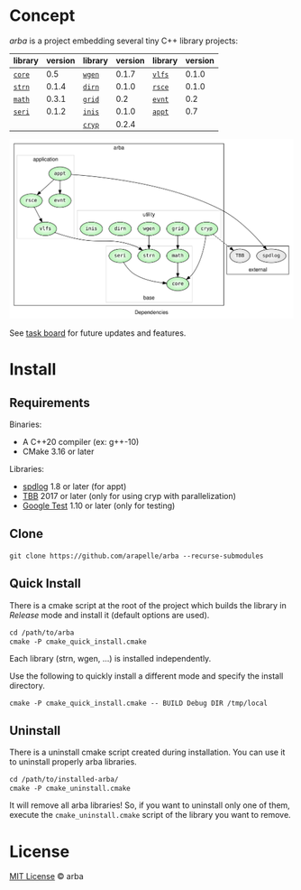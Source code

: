# Concept

*arba* is a project embedding several tiny C++ library projects:

| library                                    | version | library                                    | version | library                                    | version |
| ------------------------------------------ | ------- | ------------------------------------------ | ------- | ------------------------------------------ | ------- |
| [`core`](https://github.com/arapelle/core) | 0.5     | [`wgen`](https://github.com/arapelle/wgen) | 0.1.7   | [`vlfs`](https://github.com/arapelle/vlfs) | 0.1.0   |
| [`strn`](https://github.com/arapelle/strn) | 0.1.4   | [`dirn`](https://github.com/arapelle/dirn) | 0.1.0   | [`rsce`](https://github.com/arapelle/rsce) | 0.1.0   |
| [`math`](https://github.com/arapelle/math) | 0.3.1   | [`grid`](https://github.com/arapelle/grid) | 0.2     | [`evnt`](https://github.com/arapelle/evnt) | 0.2     |
| [`seri`](https://github.com/arapelle/seri) | 0.1.2   | [`inis`](https://github.com/arapelle/inis) | 0.1.0   | [`appt`](https://github.com/arapelle/appt) | 0.7     |
|                                            |         | [`cryp`](https://github.com/arapelle/cryp) | 0.2.4   |                                            |         |

<img src=".doc_rsc/graph.svg" style="zoom:75%;" />

See [task board](https://app.gitkraken.com/glo/board/X05bij2bBQARucHF) for future updates and features.

# Install

## Requirements

Binaries:

- A C++20 compiler (ex: g++-10)
- CMake 3.16 or later

Libraries:

- [spdlog](https://github.com/gabime/spdlog) 1.8 or later (for appt)
- [TBB](https://github.com/oneapi-src/oneTBB) 2017 or later (only for using cryp with parallelization)
- [Google Test](https://github.com/google/googletest) 1.10 or later (only for testing)

## Clone

```
git clone https://github.com/arapelle/arba --recurse-submodules
```

## Quick Install

There is a cmake script at the root of the project which builds the library in *Release* mode and install it (default options are used).

```
cd /path/to/arba
cmake -P cmake_quick_install.cmake
```

Each library (strn, wgen, ...) is installed independently.

Use the following to quickly install a different mode and specify the install directory.

```
cmake -P cmake_quick_install.cmake -- BUILD Debug DIR /tmp/local
```

## Uninstall

There is a uninstall cmake script created during installation. You can use it to uninstall properly arba libraries.

```
cd /path/to/installed-arba/
cmake -P cmake_uninstall.cmake
```

It will remove all arba libraries! So, if you want to uninstall only one of them, execute the `cmake_uninstall.cmake` script of the library you want to remove.

# License

[MIT License](https://github.com/arapelle/arba/blob/master/LICENSE.md) © arba
